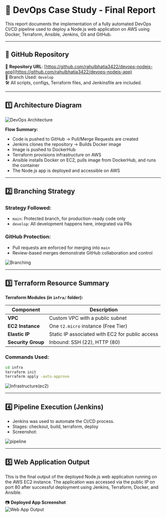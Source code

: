 
# 📄 DevOps Case Study - Final Report

This report documents the implementation of a fully automated DevOps CI/CD pipeline used to deploy a Node.js web application on AWS using Docker, Terraform, Ansible, Jenkins, Git and GitHub.

---

## 🔗 GitHub Repository

🔗 **Repository URL**: [https://github.com/rahulbhatia3422/devops-nodejs-app](https://github.com/rahulbhatia3422/devops-nodejs-app)  
📌 Branch Used: `develop`  
🛠️ All scripts, configs, Terraform files, and Jenkinsfile are included.

---

## 1️⃣ Architecture Diagram

![DevOps Architecture](assets/architecture_diagram.png)

**Flow Summary:**
- Code is pushed to GitHub → Pull/Merge Requests are created
- Jenkins clones the repository → Builds Docker image
- Image is pushed to DockerHub
- Terraform provisions infrastructure on AWS
- Ansible installs Docker on EC2, pulls image from DockerHub, and runs the container
- The Node.js app is deployed and accessible on AWS

---

## 2️⃣ Branching Strategy

### Strategy Followed:
- `main`: Protected branch, for production-ready code only
- `develop`: All development happens here, integrated via PRs

### GitHub Protection:
- Pull requests are enforced for merging into `main`
- Review-based merges demonstrate GitHub collaboration and control
  
![Branching](assets/Branching.jpg)

---

## 3️⃣ Terraform Resource Summary

**Terraform Modules (in `infra/` folder):**

| Component         | Description                                      |
|------------------|--------------------------------------------------|
| **VPC**          | Custom VPC with a public subnet                  |
| **EC2 Instance** | One `t2.micro` instance (Free Tier)              |
| **Elastic IP**   | Static IP associated with EC2 for public access |
| **Security Group** | Inbound: SSH (22), HTTP (80)                    |

### Commands Used:
```bash
cd infra
terraform init
terraform apply -auto-approve
```
![Infrastructure(ec2)](assets/infrastructure.jpg)

---

## 4️⃣ Pipeline Execution (Jenkins)

- Jenkins was used to automate the CI/CD process.
- Stages: checkout, build, terraform, deploy
- Screenshot:
  
![pipeline](assets/jenkins_pipeline.jpg)

---

## 5️⃣ Web Application Output

This is the final output of the deployed Node.js web application running on the AWS EC2 instance. The application was accessed via the public IP on port 80 after successful deployment using Jenkins, Terraform, Docker, and Ansible.

📷 **Deployed App Screenshot**  
![Web App Output](assets/web_app_output.jpg)



